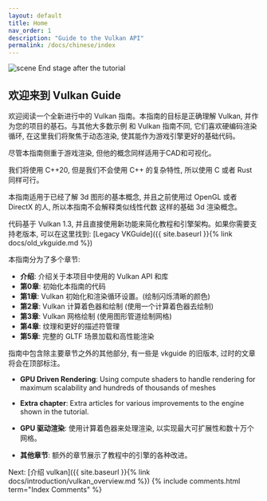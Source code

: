 ```yaml
---
layout: default
title: Home
nav_order: 1
description: "Guide to the Vulkan API"
permalink: /docs/chinese/index
---
```



![scene]({{site.baseurl}}/diagrams/fullscene.png)
End stage after the tutorial

## 欢迎来到 Vulkan Guide

欢迎阅读一个全新进行中的 Vulkan 指南。本指南的目标是正确理解 Vulkan, 并作为您的项目的基石。与其他大多数示例
和 Vulkan 指南不同, 它们喜欢硬编码渲染循环, 在这里我们将聚焦于动态渲染, 使其能作为游戏引擎更好的基础代码。

尽管本指南侧重于游戏渲染, 但他的概念同样适用于CAD和可视化。

我们将使用 C++20, 但是我们不会使用 C++ 的复杂特性, 所以使用 C 或者 Rust 同样可行。

本指南适用于已经了解 3d 图形的基本概念, 并且之前使用过 OpenGL 或者 DirectX 的人, 所以本指南不会解释类似线性代数
这样的基础 3d 渲染概念。

代码基于 Vulkan 1.3, 并且直接使用新功能来简化教程和引擎架构。如果你需要支持老版本, 
可以在这里找到: [Legacy VKGuide]({{ site.baseurl }}{% link docs/old_vkguide.md %})

本指南分为了多个章节:

- **介绍**: 介绍关于本项目中使用的 Vulkan API 和库
- **第0章**: 初始化本指南的代码
- **第1章**: Vulkan 初始化和渲染循环设置。(绘制闪烁清晰的颜色)
- **第2章**: Vulkan 计算着色器和绘制 (使用一个计算着色器去绘制)
- **第3章**: Vulkan 网格绘制 (使用图形管道绘制网格)
- **第4章**: 纹理和更好的描述符管理
- **第5章**: 完整的 GLTF 场景加载和高性能渲染

指南中包含除主要章节之外的其他部分, 有一些是 vkguide 的旧版本, 过时的文章将会在顶部标注。

- **GPU Driven Rendering**: Using compute shaders to handle rendering for maximum scalability and hundreds of thousands of meshes
- **Extra chapter**: Extra articles for various improvements to the engine shown in the tutorial.

- **GPU 驱动渲染**: 使用计算着色器来处理渲染, 以实现最大可扩展性和数十万个网格。
- **其他章节**: 额外的章节展示了教程中的引擎的各种改进。

Next: [介绍 vulkan]({{ site.baseurl }}{% link docs/introduction/vulkan_overview.md %})
{% include comments.html term="Index Comments" %}